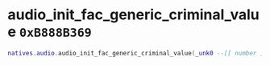 # audio_init_fac_generic_criminal_value `0xB888B369`

```lua
natives.audio.audio_init_fac_generic_criminal_value(_unk0 --[[ number ]])
```